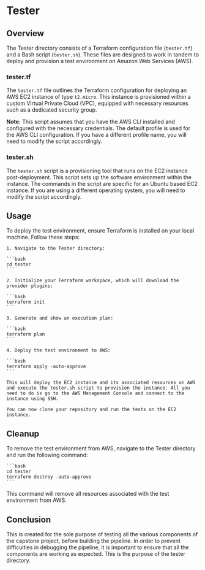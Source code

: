 # Tester

## Overview

The Tester directory consists of a Terraform configuration file (`tester.tf`) and a Bash script (`tester.sh`). These files are designed to work in tandem to deploy and provision a test environment on Amazon Web Services (AWS).

### tester.tf

The `tester.tf` file outlines the Terraform configuration for deploying an AWS EC2 instance of type `t2.micro`. This instance is provisioned within a custom Virtual Private Cloud (VPC), equipped with necessary resources such as a dedicated security group.

**Note:** This script assumes that you have the AWS CLI installed and configured with the necessary credentials. The default profile is used for the AWS CLI configuration. If you have a different profile name, you will need to modify the script accordingly.

### tester.sh

The `tester.sh` script is a provisioning tool that runs on the EC2 instance post-deployment. This script sets up the software environment within the instance. The commands in the script are specific for an Ubuntu based EC2 instance. If you are using a different operating system, you will need to modify the script accordingly.

## Usage

To deploy the test environment, ensure Terraform is installed on your local machine. Follow these steps:

    1. Navigate to the Tester directory:

    ```bash
    cd tester
    ```

    2. Initialize your Terraform workspace, which will download the provider plugins:

    ```bash
    terraform init
    ```

    3. Generate and show an execution plan:

    ```bash
    terraform plan
    ```

    4. Deploy the test environment to AWS:

    ```bash
    terraform apply -auto-approve
    ```

    This will deploy the EC2 instance and its associated resources on AWS and execute the tester.sh script to provision the instance. All you need to do is go to the AWS Management Console and connect to the instance using SSH.

    You can now clone your repository and run the tests on the EC2 instance.

## Cleanup

To remove the test environment from AWS, navigate to the Tester directory and run the following command:

    ```bash
    cd tester
    terraform destroy -auto-approve
    ```

This command will remove all resources associated with the test environment from AWS.

## Conclusion

This is created for the sole purpose of testing all the various components of the capstone project, before building the pipeline. In order to prevent difficulties in debugging the pipeline, it is important to ensure that all the components are working as expected. This is the purpose of the tester directory.
